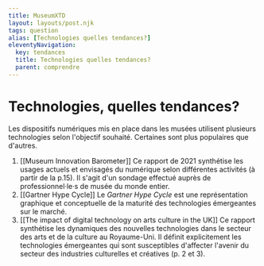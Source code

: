 ```yaml
---
title: MuseumXTD
layout: layouts/post.njk
tags: question
alias: [Technologies quelles tendances?]
eleventyNavigation:
  key: tendances
  title: Technologies quelles tendances?
  parent: comprendre
---
```

# **Technologies, quelles tendances?**
Les dispositifs numériques mis en place dans les musées utilisent plusieurs technologies selon l'objectif souhaité. Certaines sont plus populaires que d'autres.     

1. [[Museum Innovation Barometer]]
   Ce rapport de 2021 synthétise les usages actuels et envisagés du numérique selon différentes activités (à partir de la p.15). Il s'agit d'un sondage effectué auprès de professionnel·le·s de musée du monde entier. 
2. [[Gartner Hype Cycle]]
   Le *Gartner Hype Cycle* est une représentation graphique et conceptuelle de la maturité des technologies émergeantes sur le marché.   
3. [[The impact of digital technology on arts culture in the UK]]
   Ce rapport synthétise les dynamiques des nouvelles technologies dans le secteur des arts et de la culture au Royaume-Uni. Il définit explicitement les technologies émergeantes qui sont susceptibles d'affecter l'avenir du secteur des industries culturelles et créatives (p. 2 et 3). 



